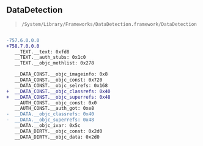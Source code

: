 ## DataDetection

> `/System/Library/Frameworks/DataDetection.framework/DataDetection`

```diff

-757.6.0.0.0
+758.7.0.0.0
   __TEXT.__text: 0xfd8
   __TEXT.__auth_stubs: 0x1c0
   __TEXT.__objc_methlist: 0x278

   __DATA_CONST.__objc_imageinfo: 0x8
   __DATA_CONST.__objc_const: 0x720
   __DATA_CONST.__objc_selrefs: 0x168
+  __DATA_CONST.__objc_classrefs: 0x40
+  __DATA_CONST.__objc_superrefs: 0x48
   __AUTH_CONST.__objc_const: 0x0
   __AUTH_CONST.__auth_got: 0xe8
-  __DATA.__objc_classrefs: 0x40
-  __DATA.__objc_superrefs: 0x48
   __DATA.__objc_ivar: 0x5c
   __DATA_DIRTY.__objc_const: 0x2d0
   __DATA_DIRTY.__objc_data: 0x2d0

```
